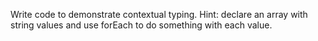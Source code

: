 Write code to demonstrate contextual typing. Hint: declare an array with string values and use forEach to do something with each value.